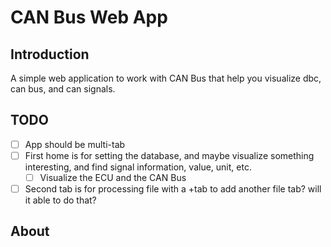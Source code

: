 # CAN Bus Web App

## Introduction

A simple web application to work with CAN Bus that help you visualize dbc, can bus, and can signals.

## TODO

- [ ] App should be multi-tab
- [ ] First home is for setting the database, and maybe visualize something interesting, and find signal information, value, unit, etc.
  - [ ] Visualize the ECU and the CAN Bus
- [ ] Second tab is for processing file with a +tab to add another file tab? will it able to do that?

## About
